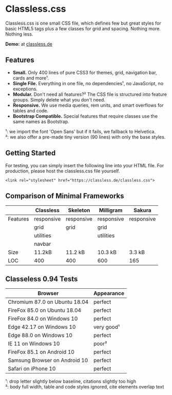 # Classless.css

Classless.css is one small CSS file, which defines few but great styles for basic HTML5 tags plus a few classes for grid and spacing. Nothing more. Nothing less.

**Demo:** at [classless.de](http://classless.de)



## Features

* **Small.** Only 400 lines of pure CSS3 for themes, grid, navigation bar, cards and more¹.
* **Single File.** Everything in one file, no dependencies¹, no JavaScript, no exceptions.
* **Modular.** Don't need all features?² The CSS file is structured into feature groups. Simply delete what you don't need.
* **Responsive.** We use media queries, rem units, and smart overflows for tables and code.
* **Bootstrap Compatible.** Special features that require classes use the same names as Bootstrap.

¹: we import the font 'Open Sans' but if it fails, we fallback to Helvetica.</br>
²: we also offer a pre-made tiny version (90 lines) with only the base styles.


## Getting Started

For testing, you can simply insert the following line into your HTML file. For production, please host the classless.css file yourself.
    
```
<link rel="stylesheet" href="https://classless.de/classless.css">
```



## Comparison of Minimal Frameworks

|           | Classless  | Skeleton   | Milligram  | Sakura     |
|-----------|------------|------------|------------|------------|
| Features  | responsive | responsive | responsive | responsive |
|           | grid       |      grid  |      grid  |            |
|           | utilities  |            | utilities  |            |
|           | navbar     |            |            |            |
| Size	    | 11.2kB     |    11.2 kB |   10.3 kB  |    3.3 kB  |
| LOC       | 400        |     400    |     600    |      165   |




## Classeless 0.94 Tests


| Browser                       | Appearance | 
|-------------------------------|------------|
| Chromium 87.0 on Ubuntu 18.04 | perfect    |
| FireFox 85.0  on Ubuntu 18.04 | perfect    |
| FireFox 84.0  on Windows 10   | perfect    |
| Edge 42.17 on Windows 10      | very good¹ |
| Edge 88.0 on Windows 10       | perfect    |
| IE 11 on Windows 10           | poor²      |
| FireFox 85.1 on Android 10    | perfect    |
| Samsung Browser on Android 10 | perfect    |
| Safari on iPhone 10           | perfect    |


¹: drop letter slightly below baseline, citations slightly too high<br>
²: body full width, table and code styles ignored, cite elements overlap text
